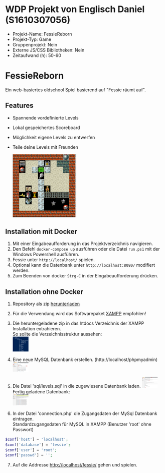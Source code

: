 # WDP Projekt von Englisch Daniel (S1610307056)

* Projekt-Name: FessieReborn
* Projekt-Typ: Game
* Gruppenprojekt: Nein
* Externe JS/CSS Bibliotheken: Nein
* Zeitaufwand (h): 50-60

# FessieReborn
Ein web-basiertes oldschool Spiel basierend auf "Fessie räumt auf".  

## Features
* Spannende vordefinierte Levels
* Lokal gespeichertes Scoreboard
* Möglichkeit eigene Levels zu entwerfen
* Teile deine Levels mit Freunden
  
    <img src="https://github.com/DanielEnglisch/FessieReborn/blob/master/docs/screenshot.png"  style="width: 200px;"/>

## Installation mit Docker

1. Mit einer Eingabeaufforderung in das Projektverzeichnis navigieren.
2. Den Befehl `docker-compose up` ausführen oder die Datei `run.ps1` mit der Windows Powershell ausführen.
3. Fessie unter `http://localhost/` spielen.
4. Optional kann die Datenbank unter `http://localhost:8080/` modifiert werden.
5. Zum Beenden von docker `Strg-C` in der Eingabeaufforderung drücken.
	
## Installation ohne Docker
1. Repository als zip <a href="https://github.com/DanielEnglisch/FessieReborn/archive/master.zip">herunterladen</a>
2. Für die Verwendung wird das Softwarepaket <a href="https://www.apachefriends.org/de/index.html">XAMPP</a> empfohlen!
3. Die heruntergeladene zip in das htdocs Verzeichnis der XAMPP Installation extrahieren.  
    So sollte die Verzeichnisstruktur aussehen:  
    <img src="https://github.com/DanielEnglisch/FessieReborn/blob/master/docs/path.png"  style="width: 50px;"/>
4. Eine neue MySQL Datenbank erstellen. (http://localhost/phpmyadmin)
     <img src="https://github.com/DanielEnglisch/FessieReborn/blob/master/docs/createDB.png"  style="width: 50px;"/>
5. Die Datei 'sql/levels.sql' in die zugewiesene Datenbank laden.
    <img src="https://github.com/DanielEnglisch/FessieReborn/blob/master/docs/importLevels.png"  style="width: 50px;"/>  
     Fertig geladene Datenbank:  
    <img src="https://github.com/DanielEnglisch/FessieReborn/blob/master/docs/levels.png"  style="width: 50px;"/>
 
6. In der Datei 'connection.php' die Zugangsdaten der MySql Datenbank eintragen.  
Standardzugangsdaten für MySQL in XAMPP (Benutzer 'root' ohne Passwort)

```php
$conf['host'] = 'localhost';
$conf['database'] = 'fessie';
$conf['user'] = 'root';
$conf['passwd'] = '';
```

7. Auf die Addresse <a href="http://localhost/fessie/">http://localhost/fessie/</a> gehen und spielen.
